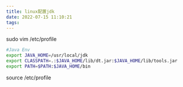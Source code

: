 ```yaml
---
title: linux配置jdk
date: 2022-07-15 11:10:21
tags:
---
```

sudo vim /etc/profile

~~~bash
#Java Env
export JAVA_HOME=/usr/local/jdk
export CLASSPATH=.:$JAVA_HOME/lib/dt.jar:$JAVA_HOME/lib/tools.jar
export PATH=$PATH:$JAVA_HOME/bin
~~~

source /etc/profile
